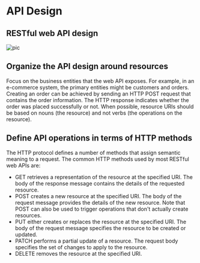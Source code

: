 # API Design

## RESTful web API design

![pic](https://th.bing.com/th/id/R.375ca0d969dfe3f244756fc2734af875?rik=FnhRpER90To0ow&riu=http%3a%2f%2fmaxoffsky.com%2fword%2fwp-content%2fuploads%2f2012%2f11%2fRESTful-API-design-1014x457.jpg&ehk=3AZNNZq8%2fNYcNVG5yCWTmHLpxv1vD6NjdmJmFKWIYf8%3d&risl=&pid=ImgRaw&r=0)

## Organize the API design around resources

Focus on the business entities that the web API exposes. For example, in an e-commerce system, the primary entities might be customers and orders. Creating an order can be achieved by sending an HTTP POST request that contains the order information. The HTTP response indicates whether the order was placed successfully or not. When possible, resource URIs should be based on nouns (the resource) and not verbs (the operations on the resource).

## Define API operations in terms of HTTP methods

The HTTP protocol defines a number of methods that assign semantic meaning to a request. The common HTTP methods used by most RESTful web APIs are:

+ GET retrieves a representation of the resource at the specified URI. The body of the response message contains the details of the requested resource.
+ POST creates a new resource at the specified URI. The body of the request message provides the details of the new resource. Note that POST can also be used to trigger operations that don't actually create resources.
+ PUT either creates or replaces the resource at the specified URI. The body of the request message specifies the resource to be created or updated.
+ PATCH performs a partial update of a resource. The request body specifies the set of changes to apply to the resource.
+ DELETE removes the resource at the specified URI.
